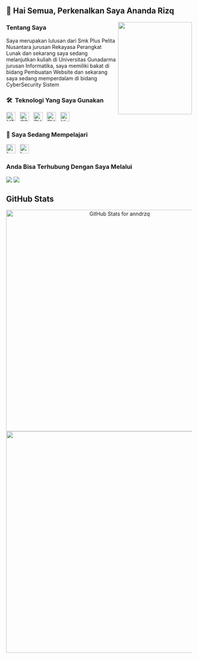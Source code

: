## 👋 Hai Semua, Perkenalkan Saya Ananda Rizq

<img align="right" width="200" height="250" src="https://camo.githubusercontent.com/62da68eb62b1e5f175f7d1f0191dd89a653d7908feb22d37d4a0ab07365d6791/68747470733a2f2f6d656469612e67697068792e636f6d2f6d656469612f4d3967624264396e6244724f5475314d71782f67697068792e676966"></a>

### Tentang Saya
Saya merupakan lulusan dari Smk Plus Pelita Nusantara jurusan Rekayasa Perangkat Lunak dan sekarang saya sedang melanjutkan kuliah di Universitas Gunadarma jurusan Informatika, saya memiliki bakat di bidang Pembuatan Website dan sekarang saya sedang memperdalam di bidang CyberSecurity Sistem

<!-- ![2021-08-10 20-43-14 2021-08-10 20_45_32](https://user-images.githubusercontent.com/36594527/131284497-24a6db5f-d86d-4548-81cc-fa6aa186892c.gif) -->

### 🛠  Teknologi Yang Saya Gunakan
<a name="learning-now"></a>

[<img src="https://img.shields.io/badge/HTML5-282C34?logo=html5&logoColor=E34F26" alt="HTML5 logo" title="HTML5" height="25" />][tech_tools_anchor]
&nbsp;
[<img src="https://img.shields.io/badge/CSS3-282C34?logo=css3&logoColor=1572B6" alt="CSS3 logo" title="CSS3" height="25" />][tech_tools_anchor]
&nbsp;
[<img src="https://img.shields.io/badge/PHP-282C34?logo=php&logoColor=4D588E" alt="PHP logo" title="PHP" height="25" />][tech_tools_anchor]
&nbsp;
[<img src="https://img.shields.io/badge/FIGMA-282C34?logo=figma&logoColor=4D588E" alt="PHP logo" title="PHP" height="25" />][tech_tools_anchor]
&nbsp;
[<img src="https://img.shields.io/badge/VS%20Code-282C34?logo=visual-studio-code&logoColor=007ACC" alt="Visual Studio Code logo" title="Visual Studio Code" height="25" />][tech_tools_anchor]
&nbsp;

<a name="learning-next"></a>

### 📖 Saya Sedang Mempelajari
[<img src="https://img.shields.io/badge/Django-282C34?logo=Django&logoColor=F05032" alt="Laravel logo" title="django" height="25" />][learning_now_anchor]
&nbsp;
[<img src="https://img.shields.io/badge/Laravel-282C34?logo=laravel&logoColor=F05032" alt="Laravel logo" title="Laravel" height="25" />][learning_now_anchor]
&nbsp;



### Anda Bisa Terhubung Dengan Saya Melalui
<p>
    <a href="https://www.youtube.com/channel/UCHAvXW5D5k-eCAoEyonB0Cg target="_blank"><img src="https://img.shields.io/badge/Youtube-Ananda R-blue" /></a>
    <a href="https://www.instagram.com/anndrzq/" target="_blank"><img src="https://img.shields.io/badge/Instagram-@anndrzq-blue" /></a>
</p>
 

 ## GitHub Stats

<p align="center"><img src="https://github-readme-stats.vercel.app/api?username=anndrzq&show_icons=true&include_all_commits=true&count_private=true&theme=jolly&layout=compact" alt="GitHub Stats for anndrzq" width="600"><img src="https://github-readme-streak-stats.herokuapp.com?user=anndrzq&theme=jolly" width="600"></p>

[tech_tools_anchor]: #bonjour--
[learning_now_anchor]: #learning-now

